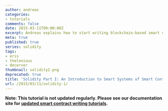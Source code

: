 ```yaml
---
author: andreas
categories:
- tutorials
comments: false
date: 2015-03-11T00:00:00Z
excerpt: Andreas explains how to start writing blockchain-based smart contract systems.
meta: true
published: true
series: solidity
tags:
- eris
- thelonious
- decerver
thumbnail: solidity2.png
deprecated: true
title: 'Solidity Part I: An Introduction to Smart Systems of Smart Contracts'
url: /2015/03/11/solidity-1/
---
```


**Note: This tutorial is not updated regularly. Please see our documentation site for [updated smart contract writing tutorials](https://docs.erisindustries.com/tutorials/solidity).**
